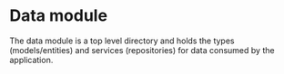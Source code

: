 # Data module

The data module is a top level directory and holds the types (models/entities) and services (repositories) for data consumed by the application.